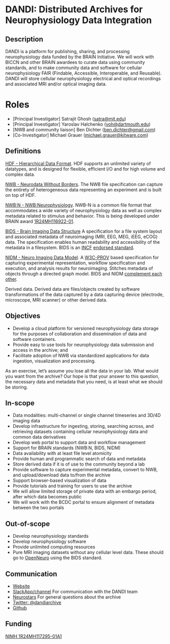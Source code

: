 # DANDI: Distributed Archives for Neurophysiology Data Integration

## Description
DANDI is a platform for publishing, sharing, and processing neurophysiology data funded by the BRAIN Initiative. We will work with BICCN and other BRAIN awardees to curate data using community standards, and to make community data and software for cellular neurophysiology FAIR (Findable, Accessible, Interoperable, and Reusable). DANDI will store cellular neurophysiology electrical and optical recordings and associated MRI and/or optical imaging data.

# Roles
- [Principal Investigator] Satrajit Ghosh (satra@mit.edu)
- [Principal Investigator] Yaroslav Halchenko (yoh@dartmouth.edu)
- [NWB and community liaison] Ben Dichter (ben.dichter@gmail.com)
- [Co-Investigator] Michael Grauer (michael.grauer@kitware.com)

## Definitions
[HDF - Hierarchical Data Format](https://www.hdfgroup.org/solutions/hdf5/). HDF supports an unlimited variety of datatypes, and is designed for flexible, efficient I/O and for high volume and complex data.

[NWB - Neurodata Without Borders](https://www.nwb.org/). The NWB file specification can capture the entirety of heterogeneous data representing an experiment and is built on top of HDF. 

[NWB:N - NWB:Neurophysiology](https://www.nwb.org/nwb-neurophysiology/). NWB-N is a common file format that accommodates a wide variety of neurophysiology data as well as complex metadata related to stimulus and behavior. This is being developed under BRAIN award [1R24MH116922-01](https://projectreporter.nih.gov/project_info_description.cfm?aid=9582696).

[BIDS - Brain Imaging Data Structure](https://bids.neuroimaging.io/) A specification for a file system layout and associated metadata of neuroimaging (MRI, EEG, MEG, iEEG, eCOG) data. The specification enables human readability and accessibility of the metadata in a filesystem. BIDS is an [INCF](https://www.incf.org/) [endorsed standard](https://www.incf.org/node/295).

[NIDM - Neuro Imaging Data Model](http://nidm.nidash.org/). A [W3C-PROV](https://www.w3.org/TR/2013/REC-prov-dm-20130430/) based specification for capturing experimental representation, workflow specification and execution, and analysis results for neuroimaging. Stitches metadata of objects through a directed graph model. BIDS and NIDM [complement each other](https://f1000research.com/documents/8-1373).

Derived data. Derived data are files/objects created by software transformations of the data captured by a data capturing device (electrode, microscope, MRI scanner) or other derived data. 

## Objectives
- Develop a cloud platform for versioned neurophysiology data storage for the purposes of collaboration and dissemination of data and software containers. 
- Provide easy to use tools for neurophysiology data submission and access in the archive; and 
- Facilitate adoption of NWB via standardized applications for data ingestion, visualization and processing.

As an exercise, let’s assume you lose all the data in your lab. What would you want from the archive? Our hope is that your answer to this question, the necessary data and metadata that you need, is at least what we should be storing.

## In-scope
- Data modalities: multi-channel or single channel timeseries and 3D/4D imaging data
- Develop infrastructure for ingesting, storing, searching across, and retrieving datasets containing cellular neurophysiology data and common data derivatives
- Develop web portal to support data and workflow management
- Support for BRAIN standards (NWB:N, BIDS, NIDM)
- Data availability with at least file level atomicity
- Provide human and programmatic search of data and metadata
- Store derived data if it is of use to the community beyond a lab
- Provide software to capture experimental metadata, convert to NWB, and upload/download data to/from the archive
- Support browser-based visualization of data
- Provide tutorials and training for users to use the archive
- We will allow limited storage of private data with an embargo period, after which data becomes public
- We will work with the BCDC portal to ensure alignment of metadata between the two portals

## Out-of-scope
- Develop neurophysiology standards
- Develop neurophysiology software
- Provide unlimited computing resources
- Pure MRI imaging datasets without any cellular level data. These should go to [OpenNeuro](https://openneuro.org/) using the BIDS standard.

## Communication

- [Website](https://dandiarchive.org/)
- [SlackApp/channel](https://dandiarchive.slack.com/) For communication with the DANDI team 
- [Neurostars](https://neurostars.org/) For general questions about the archive
- [Twitter: @dandiarchive](https://twitter.com/dandiarchive)
- [Github](https://github.com/dandi)

## Funding
[NIMH 1R24MH117295-01A1](https://projectreporter.nih.gov/project_info_description.cfm?aid=9795271)

